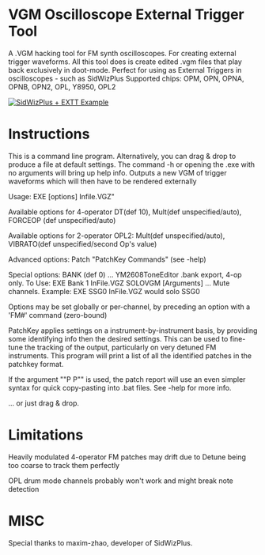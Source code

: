 # VGM Oscilloscope External Trigger Tool
A .VGM hacking tool for FM synth oscilloscopes. For creating external trigger waveforms.
All this tool does is create edited .vgm files that play back exclusively in doot-mode. Perfect for using as External Triggers in oscilloscopes - such as SidWizPlus
Supported chips: OPM, OPN, OPNA, OPNB, OPN2, OPL, Y8950, OPL2 

[![SidWizPlus + EXTT Example](https://iili.io/5rqJHX.webp)](https://youtu.be/j8XTUCIRDMw)

# Instructions
This is a command line program. Alternatively, you can drag & drop to produce a file at default settings. The command -h or opening the .exe with no arguments will bring up help info.
Outputs a new VGM of trigger waveforms which will then have to be rendered externally

Usage: EXE [options] Infile.VGZ"

Available options for 4-operator DT(def 10), Mult(def unspecified/auto), FORCEOP (def unspecified/auto)

Available options for 2-operator OPL2: Mult(def unspecified/auto), VIBRATO(def unspecified/second Op's value)

Advanced options: Patch "PatchKey Commands" (see -help)

Special options: BANK (def 0)  ... YM2608ToneEditor .bank export, 4-op only. To Use: EXE Bank 1 InFile.VGZ
                 SOLOVGM [Arguments]  ... Mute channels. Example: EXE SSG0 InFile.VGZ would solo SSG0

Options may be set globally or per-channel, by preceding an option with a 'FM#' command (zero-bound)

PatchKey applies settings on a instrument-by-instrument basis, by providing some identifying info then the desired settings. This can be used to fine-tune the tracking of the output, particularly on very detuned FM instruments. This program will print a list of all the identified patches in the patchkey format.

If the argument ""P P"" is used, the patch report will use an even simpler syntax for quick copy-pasting into .bat files. See -help for more info.

... or just drag & drop.

# Limitations
Heavily modulated 4-operator FM patches may drift due to Detune being too coarse to track them perfectly

OPL drum mode channels probably won't work and might break note detection

# MISC

Special thanks to maxim-zhao, developer of SidWizPlus.
